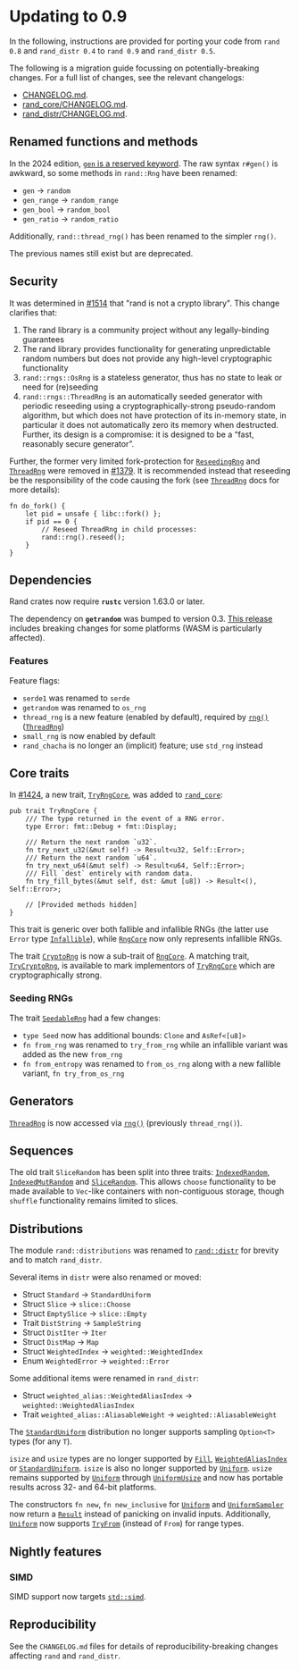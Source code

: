 # Updating to 0.9

In the following, instructions are provided for porting your code from
`rand 0.8` and `rand_distr 0.4` to `rand 0.9` and `rand_distr 0.5`.

The following is a migration guide focussing on potentially-breaking changes. For a full list of changes, see the relevant changelogs:

-   [CHANGELOG.md](https://github.com/rust-random/rand/blob/master/CHANGELOG.md).
-   [rand_core/CHANGELOG.md](https://github.com/rust-random/rand/blob/master/rand_core/CHANGELOG.md).
-   [rand_distr/CHANGELOG.md](https://github.com/rust-random/rand/blob/master/rand_distr/CHANGELOG.md).

## Renamed functions and methods

In the 2024 edition, [`gen` is a reserved keyword][gen-keyword]. The raw syntax `r#gen()` is awkward, so some methods in `rand::Rng` have been renamed:
- `gen` -> `random`
- `gen_range` -> `random_range`
- `gen_bool` -> `random_bool`
- `gen_ratio` -> `random_ratio`

Additionally, `rand::thread_rng()` has been renamed to the simpler `rng()`.

The previous names still exist but are deprecated.

[gen-keyword]: https://doc.rust-lang.org/edition-guide/rust-2024/gen-keyword.html

## Security

It was determined in [#1514](https://github.com/rust-random/rand/pull/1514) that
"rand is not a crypto library". This change clarifies that:

1.  The rand library is a community project without any legally-binding guarantees
2.  The rand library provides functionality for generating unpredictable random numbers but does not provide any high-level cryptographic functionality
3.  `rand::rngs::OsRng` is a stateless generator, thus has no state to leak or need for (re)seeding
4.  `rand::rngs::ThreadRng` is an automatically seeded generator with periodic reseeding using a cryptographically-strong pseudo-random algorithm, but which does not have protection of its in-memory state, in particular it does not automatically zero its memory when destructed. Further, its design is a compromise: it is designed to be a “fast, reasonably secure generator”.

Further, the former very limited fork-protection for [`ReseedingRng`] and [`ThreadRng`] were removed in [#1379](https://github.com/rust-random/rand/pull/1379). It is recommended instead that reseeding be the responsibility of the code causing the fork (see [`ThreadRng`] docs for more details):
```rust,ignore
fn do_fork() {
    let pid = unsafe { libc::fork() };
    if pid == 0 {
        // Reseed ThreadRng in child processes:
        rand::rng().reseed();
    }
}
```

## Dependencies

Rand crates now require **`rustc`** version 1.63.0 or later.

The dependency on **`getrandom`** was bumped to version 0.3.
[This release](https://github.com/rust-random/getrandom/blob/master/CHANGELOG.md#030---2025-01-25)
includes breaking changes for some platforms (WASM is particularly affected).

### Features

Feature flags:

-   `serde1` was renamed to `serde`
-   `getrandom` was renamed to `os_rng`
-   `thread_rng` is a new feature (enabled by default), required by [`rng()`] ([`ThreadRng`])
-   `small_rng` is now enabled by default
-   `rand_chacha` is no longer an (implicit) feature; use `std_rng` instead

## Core traits

In [#1424](https://github.com/rust-random/rand/pull/1424), a new trait, [`TryRngCore`], was added to [`rand_core`]:
```rust,ignore
pub trait TryRngCore {
    /// The type returned in the event of a RNG error.
    type Error: fmt::Debug + fmt::Display;

    /// Return the next random `u32`.
    fn try_next_u32(&mut self) -> Result<u32, Self::Error>;
    /// Return the next random `u64`.
    fn try_next_u64(&mut self) -> Result<u64, Self::Error>;
    /// Fill `dest` entirely with random data.
    fn try_fill_bytes(&mut self, dst: &mut [u8]) -> Result<(), Self::Error>;

    // [Provided methods hidden]
}
```
This trait is generic over both fallible and infallible RNGs (the latter use `Error` type [`Infallible`]), while [`RngCore`] now only represents infallible RNGs.

The trait [`CryptoRng`] is now a sub-trait of [`RngCore`]. A matching trait, [`TryCryptoRng`], is available to mark implementors of [`TryRngCore`] which are cryptographically strong.

### Seeding RNGs

The trait [`SeedableRng`] had a few changes:

-   `type Seed` now has additional bounds: `Clone` and `AsRef<[u8]>`
-   `fn from_rng` was renamed to `try_from_rng` while an infallible variant was added as the new `from_rng`
-   `fn from_entropy` was renamed to `from_os_rng` along with a new fallible variant, `fn try_from_os_rng`


## Generators

[`ThreadRng`] is now accessed via [`rng()`] (previously `thread_rng()`).


## Sequences

The old trait `SliceRandom` has been split into three traits: [`IndexedRandom`], [`IndexedMutRandom`] and [`SliceRandom`]. This allows `choose` functionality to be made available to `Vec`-like containers with non-contiguous storage, though `shuffle` functionality remains limited to slices.


## Distributions

The module `rand::distributions` was renamed to [`rand::distr`] for brevity and to match `rand_distr`.

Several items in `distr` were also renamed or moved:

-   Struct `Standard` -> `StandardUniform`
-   Struct `Slice` → `slice::Choose`
-   Struct `EmptySlice` → `slice::Empty`
-   Trait `DistString` → `SampleString`
-   Struct `DistIter` → `Iter`
-   Struct `DistMap` → `Map`
-   Struct `WeightedIndex` → `weighted::WeightedIndex`
-   Enum `WeightedError` → `weighted::Error`

Some additional items were renamed in `rand_distr`:

-   Struct `weighted_alias::WeightedAliasIndex` → `weighted::WeightedAliasIndex`
-   Trait `weighted_alias::AliasableWeight` → `weighted::AliasableWeight`

The [`StandardUniform`] distribution no longer supports sampling `Option<T>` types (for any `T`).

`isize` and `usize` types are no longer supported by [`Fill`], [`WeightedAliasIndex`] or [`StandardUniform`]. `isize` is also no longer supported by [`Uniform`]. `usize` remains supported by [`Uniform`] through [`UniformUsize`] and now has portable results across 32- and 64-bit platforms.

The constructors `fn new`, `fn new_inclusive` for [`Uniform`] and [`UniformSampler`] now return a [`Result`] instead of panicking on invalid inputs. Additionally, [`Uniform`] now supports [`TryFrom`] (instead of `From`) for range types.


## Nightly features

### SIMD

SIMD support now targets [`std::simd`].


## Reproducibility

See the `CHANGELOG.md` files for details of reproducibility-breaking changes affecting `rand` and `rand_distr`.


[`Fill`]: https://docs.rs/rand/latest/rand/trait.Fill.html
[`ThreadRng`]: https://docs.rs/rand/latest/rand/rngs/struct.ThreadRng.html
[`ReseedingRng`]: https://docs.rs/rand/latest/rand/rngs/struct.ReseedingRng.html
[`Uniform`]: https://docs.rs/rand/latest/rand/distr/struct.Uniform.html
[`UniformUsize`]: https://docs.rs/rand/latest/rand/distr/uniform/struct.UniformUsize.html
[`WeightedAliasIndex`]: https://docs.rs/rand_distr/latest/rand_distr/weighted_alias/struct.WeightedAliasIndex.html
[`rand_core`]: https://docs.rs/rand_core/
[`rand_distr`]: https://docs.rs/rand_distr/
[`RngCore`]: https://docs.rs/rand_core/latest/rand_core/trait.RngCore.html
[`TryRngCore`]: https://docs.rs/rand_core/latest/rand_core/trait.TryRngCore.html
[`Infallible`]: https://doc.rust-lang.org/std/convert/enum.Infallible.html
[`CryptoRng`]: https://docs.rs/rand/latest/rand/trait.CryptoRng.html
[`TryCryptoRng`]: https://docs.rs/rand/latest/rand/trait.TryCryptoRng.html
[`rng()`]: https://docs.rs/rand/latest/rand/fn.rng.html
[`SliceRandom`]: https://docs.rs/rand/latest/rand/seq/trait.SliceRandom.html
[`IndexedRandom`]: https://docs.rs/rand/latest/rand/seq/trait.IndexedRandom.html
[`IndexedMutRandom`]: https://docs.rs/rand/latest/rand/seq/trait.IndexedMutRandom.html
[`StandardUniform`]: https://docs.rs/rand/latest/rand/distr/struct.StandardUniform.html
[`UniformSampler`]: https://docs.rs/rand/latest/rand/distr/uniform/trait.UniformSampler.html
[`Result`]: https://doc.rust-lang.org/stable/std/result/enum.Result.html
[`TryFrom`]: https://doc.rust-lang.org/stable/std/convert/trait.TryFrom.html
[`SeedableRng`]: https://docs.rs/rand_core/latest/rand_core/trait.SeedableRng.html
[`rand::distr`]: https://docs.rs/rand/latest/rand/distr/index.html
[`std::simd`]: https://doc.rust-lang.org/stable/std/simd/index.html
